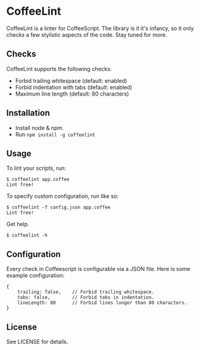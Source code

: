 CoffeeLint
==========

CoffeeLint is a linter for CoffeeScript. The library is it it's
infancy, so it only checks a few stylistic aspects of the code. Stay tuned for
more.

Checks
------

CoffeeLint supports the following checks:

- Forbid trailing whitespace (default: enabled)
- Forbid indentation with tabs (default: enabled)
- Maximum line length (default: 80 characters)

Installation
------------

- Install node & npm.
- Run `npm install -g coffeelint`

Usage
-----

To lint your scripts, run:

    $ coffeelint app.coffee
    Lint free!

To specify custom configuration, run like so:

    $ coffeelint -f config.json app.coffee
    Lint free!

Get help.

    $ coffeelint -h


Configuration
-------------

Every check in Coffeescript is configurable via a JSON file. Here is some example configuration:

    {
        trailing: false,    // Forbid trailing whitespace.
        tabs: false,        // Forbid tabs in indentation.
        lineLength: 80      // Forbid lines longer than 80 characters.
    }

License
-------

See LICENSE for details.
